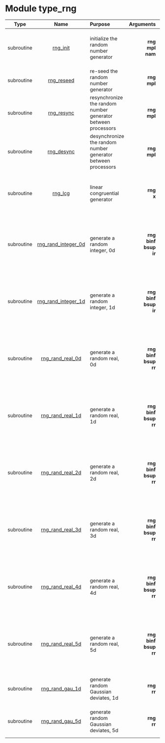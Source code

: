 # Module type_rng

| Type | Name | Purpose | Arguments |     | Type | Intent |
| :--: | :--: | :------ | ----: | :-------- | :--: | :----: |
| subroutine | [rng_init](https://github.com/JCSDA/saber/tree/develop/src/saber/util/type_rng.F90#L60) | initialize the random number generator | **rng**<br>**mpl**<br>**nam** |  Random number generator<br> MPI data<br> Namelist variables | class(rng_type)<br>type(mpl_type)<br>type(nam_type) | inout<br>inout<br>in |
| subroutine | [rng_reseed](https://github.com/JCSDA/saber/tree/develop/src/saber/util/type_rng.F90#L101) | re-seed the random number generator | **rng**<br>**mpl** |  Random number generator<br> MPI data | class(rng_type)<br>type(mpl_type) | inout<br>inout |
| subroutine | [rng_resync](https://github.com/JCSDA/saber/tree/develop/src/saber/util/type_rng.F90#L127) | resynchronize the random number generator between processors | **rng**<br>**mpl** |  Random number generator<br> MPI data | class(rng_type)<br>type(mpl_type) | inout<br>inout |
| subroutine | [rng_desync](https://github.com/JCSDA/saber/tree/develop/src/saber/util/type_rng.F90#L147) | desynchronize the random number generator between processors | **rng**<br>**mpl** |  Random number generator<br> MPI data | class(rng_type)<br>type(mpl_type) | inout<br>inout |
| subroutine | [rng_lcg](https://github.com/JCSDA/saber/tree/develop/src/saber/util/type_rng.F90#L167) | linear congruential generator | **rng**<br>**x** |  Random number generator<br> Random number between 0 and 1 | class(rng_type)<br>real(kind_real) | inout<br>out |
| subroutine | [rng_rand_integer_0d](https://github.com/JCSDA/saber/tree/develop/src/saber/util/type_rng.F90#L189) | generate a random integer, 0d | **rng**<br>**binf**<br>**bsup**<br>**ir** |  Random number generator<br> Lower bound<br> Upper bound<br> Random integer | class(rng_type)<br>integer<br>integer<br>integer | inout<br>in<br>in<br>out |
| subroutine | [rng_rand_integer_1d](https://github.com/JCSDA/saber/tree/develop/src/saber/util/type_rng.F90#L217) | generate a random integer, 1d | **rng**<br>**binf**<br>**bsup**<br>**ir** |  Random number generator<br> Lower bound<br> Upper bound<br> Random integer | class(rng_type)<br>integer<br>integer<br>integer | inout<br>in<br>in<br>out |
| subroutine | [rng_rand_real_0d](https://github.com/JCSDA/saber/tree/develop/src/saber/util/type_rng.F90#L240) | generate a random real, 0d | **rng**<br>**binf**<br>**bsup**<br>**rr** |  Random number generator<br> Lower bound<br> Upper bound<br> Random integer | class(rng_type)<br>real(kind_real)<br>real(kind_real)<br>real(kind_real) | inout<br>in<br>in<br>out |
| subroutine | [rng_rand_real_1d](https://github.com/JCSDA/saber/tree/develop/src/saber/util/type_rng.F90#L268) | generate a random real, 1d | **rng**<br>**binf**<br>**bsup**<br>**rr** |  Random number generator<br> Lower bound<br> Upper bound<br> Random integer | class(rng_type)<br>real(kind_real)<br>real(kind_real)<br>real(kind_real) | inout<br>in<br>in<br>out |
| subroutine | [rng_rand_real_2d](https://github.com/JCSDA/saber/tree/develop/src/saber/util/type_rng.F90#L291) | generate a random real, 2d | **rng**<br>**binf**<br>**bsup**<br>**rr** |  Random number generator<br> Lower bound<br> Upper bound<br> Random integer | class(rng_type)<br>real(kind_real)<br>real(kind_real)<br>real(kind_real) | inout<br>in<br>in<br>out |
| subroutine | [rng_rand_real_3d](https://github.com/JCSDA/saber/tree/develop/src/saber/util/type_rng.F90#L316) | generate a random real, 3d | **rng**<br>**binf**<br>**bsup**<br>**rr** |  Random number generator<br> Lower bound<br> Upper bound<br> Random integer | class(rng_type)<br>real(kind_real)<br>real(kind_real)<br>real(kind_real) | inout<br>in<br>in<br>out |
| subroutine | [rng_rand_real_4d](https://github.com/JCSDA/saber/tree/develop/src/saber/util/type_rng.F90#L343) | generate a random real, 4d | **rng**<br>**binf**<br>**bsup**<br>**rr** |  Random number generator<br> Lower bound<br> Upper bound<br> Random integer | class(rng_type)<br>real(kind_real)<br>real(kind_real)<br>real(kind_real) | inout<br>in<br>in<br>out |
| subroutine | [rng_rand_real_5d](https://github.com/JCSDA/saber/tree/develop/src/saber/util/type_rng.F90#L372) | generate a random real, 5d | **rng**<br>**binf**<br>**bsup**<br>**rr** |  Random number generator<br> Lower bound<br> Upper bound<br> Random integer | class(rng_type)<br>real(kind_real)<br>real(kind_real)<br>real(kind_real) | inout<br>in<br>in<br>out |
| subroutine | [rng_rand_gau_1d](https://github.com/JCSDA/saber/tree/develop/src/saber/util/type_rng.F90#L401) | generate random Gaussian deviates, 1d | **rng**<br>**rr** |  Random number generator<br> Random integer | class(rng_type)<br>real(kind_real) | inout<br>out |
| subroutine | [rng_rand_gau_5d](https://github.com/JCSDA/saber/tree/develop/src/saber/util/type_rng.F90#L442) | generate random Gaussian deviates, 5d | **rng**<br>**rr** |  Random number generator<br> Random integer | class(rng_type)<br>real(kind_real) | inout<br>out |
